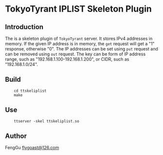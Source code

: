 # TokyoTyrant IPLIST Skeleton Plugin

## Introduction

The is a skeleton plugin of `TokyoTyrant` server. It stores IPv4 addresses in memory.
If the given IP address is in memory, the `get` request will get a "1" response, otherwise "0".
The IP addresses can be set using `put` request and can be removed using `out` request. 
The key can be form of IP address range, such as "192.168.1.100-192.168.1.200", or CIDR, such as "192.168.1.0/24".

## Build

```shell
    cd ttskeliplist
    make
```

## Use

```shell
    ttserver -skel ttskeliplist.so
````

## Author

FengGu <flygoast@126.com>
